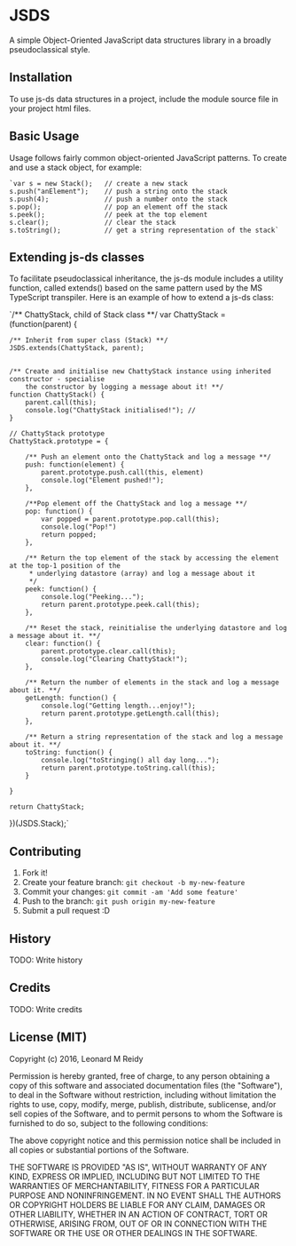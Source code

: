 # JSDS

A simple Object-Oriented JavaScript data structures library in a broadly pseudoclassical style. 

## Installation

To use js-ds data structures in a project, include the module source
file in your project html files.

## Basic Usage

Usage follows fairly common object-oriented JavaScript patterns. To create and 
use a stack object, for example:

    `var s = new Stack(); 	// create a new stack
    s.push("anElement"); 	// push a string onto the stack
    s.push(4);			 	// push a number onto the stack
    s.pop();			 	// pop an element off the stack
    s.peek();			 	// peek at the top element
    s.clear();			 	// clear the stack
    s.toString();		 	// get a string representation of the stack`

## Extending js-ds classes
To facilitate pseudoclassical inheritance, the js-ds module includes a
utility function, called extends() based on the same pattern used by the
MS TypeScript transpiler. Here is an example of how to extend a js-ds 
class: 

`/** ChattyStack, child of Stack class **/
var ChattyStack = (function(parent) {

	/** Inherit from super class (Stack) **/
	JSDS.extends(ChattyStack, parent);


	/** Create and initialise new ChattyStack instance using inherited constructor - specialise
		the constructor by logging a message about it! **/
	function ChattyStack() {	
		parent.call(this);
		console.log("ChattyStack initialised!"); // 
	}

	// ChattyStack prototype
	ChattyStack.prototype = {

		/** Push an element onto the ChattyStack and log a message **/
		push: function(element) {
			parent.prototype.push.call(this, element)
			console.log("Element pushed!");
		},

		/**Pop element off the ChattyStack and log a message **/
		pop: function() {
			var popped = parent.prototype.pop.call(this);
			console.log("Pop!")
			return popped;
		},

		/** Return the top element of the stack by accessing the element at the top-1 position of the 
		 * underlying datastore (array) and log a message about it
		 */
		peek: function() {
			console.log("Peeking...");
			return parent.prototype.peek.call(this);
		},

		/** Reset the stack, reinitialise the underlying datastore and log a message about it. **/
		clear: function() {
			parent.prototype.clear.call(this);
			console.log("Clearing ChattyStack!");
		},

		/** Return the number of elements in the stack and log a message about it. **/
		getLength: function() {
			console.log("Getting length...enjoy!");
			return parent.prototype.getLength.call(this);
		},

		/** Return a string representation of the stack and log a message about it. **/
		toString: function() {
			console.log("toStringing() all day long...");
			return parent.prototype.toString.call(this);
		}

	}

	return ChattyStack;
	
})(JSDS.Stack);`

## Contributing

1. Fork it!
2. Create your feature branch: `git checkout -b my-new-feature`
3. Commit your changes: `git commit -am 'Add some feature'`
4. Push to the branch: `git push origin my-new-feature`
5. Submit a pull request :D

## History

TODO: Write history

## Credits

TODO: Write credits

## License (MIT)

Copyright (c) 2016, Leonard M Reidy

Permission is hereby granted, free of charge, to any person obtaining a copy of this software and associated documentation files (the "Software"), to deal in the Software without restriction, including without limitation the rights to use, copy, modify, merge, publish, distribute, sublicense, and/or sell copies of the Software, and to permit persons to whom the Software is furnished to do so, subject to the following conditions:

The above copyright notice and this permission notice shall be included in all copies or substantial portions of the Software.

THE SOFTWARE IS PROVIDED "AS IS", WITHOUT WARRANTY OF ANY KIND, EXPRESS OR IMPLIED, INCLUDING BUT NOT LIMITED TO THE WARRANTIES OF MERCHANTABILITY, FITNESS FOR A PARTICULAR PURPOSE AND NONINFRINGEMENT. IN NO EVENT SHALL THE AUTHORS OR COPYRIGHT HOLDERS BE LIABLE FOR ANY CLAIM, DAMAGES OR OTHER LIABILITY, WHETHER IN AN ACTION OF CONTRACT, TORT OR OTHERWISE, ARISING FROM, OUT OF OR IN CONNECTION WITH THE SOFTWARE OR THE USE OR OTHER DEALINGS IN THE SOFTWARE.
